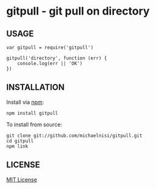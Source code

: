 # gitpull - git pull on directory

## USAGE

    var gitpull = require('gitpull')
    
    gitpull('directory', function (err) {
        console.log(err || 'OK')
    })

## INSTALLATION

Install via [npm](http://npmjs.org/):

    npm install gitpull

To install from source:

    git clone git://github.com/michaelnisi/gitpull.git 
    cd gitpull
    npm link

## LICENSE

[MIT License](https://raw.github.com/michaelnisi/gitpull/master/LICENSE)

